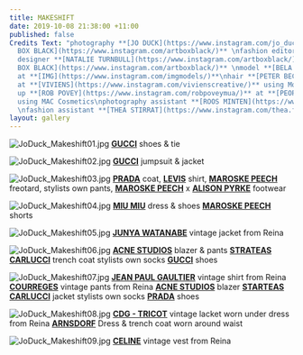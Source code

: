 ```yaml
---
title: MAKESHIFT
date: 2019-10-08 21:38:00 +11:00
published: false
Credits Text: "photography **[JO DUCK](https://www.instagram.com/jo_duck/)** at **[ART
  BOX BLACK](https://www.instagram.com/artboxblack/)** \nfashion editor **[ABBY BENNETT](https://www.instagram.com/bennet_abby/)**\nset
  designer **[NATALIE TURNBULL](https://www.instagram.com/artboxblack/)** at **[ART
  BOX BLACK](https://www.instagram.com/artboxblack/)** \nmodel **[BELA PALACIO](https://www.instagram.com/bela.palacio/)**
  at **[IMG](https://www.instagram.com/imgmodels/)**\nhair **[PETER BECKETT](https://www.instagram.com/peterbecketthair/)**
  at **[VIVIENS](https://www.instagram.com/vivienscreative/)** using Morrocanoil\nmake
  up **[ROB POVEY](https://www.instagram.com/robpoveymua/)** at **[PEOPLE AGENCY](https://www.instagram.com/people.agency/)**
  using MAC Cosmetics\nphotography assistant **[ROOS MINTEN](https://www.instagram.com/roosminten/)**
  \nfashion assistant **[THEA STIRRAT](https://www.instagram.com/thea.freelancestylist/)**"
layout: gallery
---
```


![JoDuck_Makeshift01.jpg](/uploads/JoDuck_Makeshift01.jpg)
**[GUCCI](https://www.instagram.com/gucci/)** shoes &amp; tie

![JoDuck_Makeshift02.jpg](/uploads/JoDuck_Makeshift02.jpg)
**[GUCCI](https://www.instagram.com/gucci/)** jumpsuit &amp; jacket

![JoDuck_Makeshift03.jpg](/uploads/JoDuck_Makeshift03.jpg)
**[PRADA](https://www.instagram.com/prada/)** coat, **[LEVIS](https://www.instagram.com/levis_anz/)** shirt, **[MAROSKE PEECH](https://www.instagram.com/maroskepeech/)** freotard, stylists own pants,
**[MAROSKE PEECH](https://www.instagram.com/maroskepeech/)** x **[ALISON PYRKE](https://www.instagram.com/alisonpyrke/?hl=en)** footwear

![JoDuck_Makeshift04.jpg](/uploads/JoDuck_Makeshift04.jpg)
**[MIU MIU](https://www.instagram.com/miumiu/)** dress &amp; shoes
**[MAROSKE PEECH](https://www.instagram.com/maroskepeech/)** shorts

![JoDuck_Makeshift05.jpg](/uploads/JoDuck_Makeshift05.jpg)
**[JUNYA WATANABE](https://www.instagram.com/reinamelbourne/)** vintage jacket from Reina

![JoDuck_Makeshift06.jpg](/uploads/JoDuck_Makeshift06.jpg)
**[ACNE STUDIOS](https://www.instagram.com/acnestudios/)** blazer &amp; pants
**[STRATEAS CARLUCCI](https://www.instagram.com/strateascarlucci/)** trench coat
stylists own socks
**[GUCCI](https://www.instagram.com/gucci/)** shoes

![JoDuck_Makeshift07.jpg](/uploads/JoDuck_Makeshift07.jpg)
**[JEAN PAUL GAULTIER](https://www.instagram.com/reinamelbourne/)** vintage shirt from Reina
**[COURREGES](https://www.instagram.com/reinamelbourne/)** vintage pants from Reina
**[ACNE STUDIOS](https://www.instagram.com/acnestudios/)** blazer
**[STARTEAS CARLUCCI](https://www.instagram.com/strateascarlucci/)** jacket
stylists own socks
**[PRADA](https://www.instagram.com/prada/)** shoes

![JoDuck_Makeshift08.jpg](/uploads/JoDuck_Makeshift08.jpg)
**[CDG - TRICOT](https://www.instagram.com/reinamelbourne/)** vintage lacket worn under dress from Reina
**[ARNSDORF](https://www.instagram.com/arnsdorf/)** Dress &amp; trench coat worn around waist

![JoDuck_Makeshift09.jpg](/uploads/JoDuck_Makeshift09.jpg)
**[CELINE](https://www.instagram.com/reinamelbourne/)** vintage vest from Reina